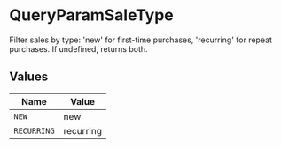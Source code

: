 # QueryParamSaleType

Filter sales by type: 'new' for first-time purchases, 'recurring' for repeat purchases. If undefined, returns both.


## Values

| Name        | Value       |
| ----------- | ----------- |
| `NEW`       | new         |
| `RECURRING` | recurring   |